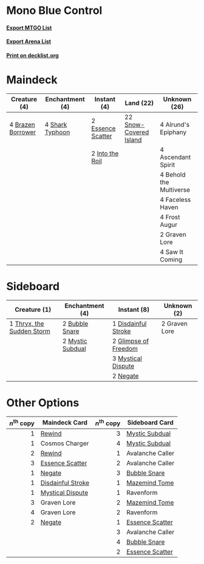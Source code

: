 # Mono Blue Control

#### [Export MTGO List](../collection/Mono%20Blue%20Control/Mono%20Blue%20Control.txt)
#### [Export Arena List](../collection/Mono%20Blue%20Control/Mono%20Blue%20Control_arena.txt)
#### [Print on decklist.org](http://decklist.org/?deckmain=4%09Alrund's%20Epiphany%0A4%09Ascendant%20Spirit%0A4%09Behold%20the%20Multiverse%0A4%09Brazen%20Borrower%0A2%09Essence%20Scatter%0A4%09Faceless%20Haven%0A4%09Frost%20Augur%0A2%09Graven%20Lore%0A2%09Into%20the%20Roil%0A4%09Saw%20It%20Coming%0A4%09Shark%20Typhoon%0A22%09Snow-Covered%20Island&deckside=2%09Bubble%20Snare%0A1%09Disdainful%20Stroke%0A2%09Glimpse%20of%20Freedom%0A2%09Graven%20Lore%0A2%09Mystic%20Subdual%0A3%09Mystical%20Dispute%0A2%09Negate%0A1%09Thryx,%20the%20Sudden%20Storm)
# Maindeck

|                                        Creature (4)                                        |                                     Enchantment (4)                                      |                                        Instant (4)                                         |                                            Land (22)                                            |     Unknown (26)      |
|--------------------------------------------------------------------------------------------|------------------------------------------------------------------------------------------|--------------------------------------------------------------------------------------------|-------------------------------------------------------------------------------------------------|-----------------------|
|4 [Brazen Borrower](http://gatherer.wizards.com/Pages/Card/Details.aspx?multiverseid=473001)|4 [Shark Typhoon](http://gatherer.wizards.com/Pages/Card/Details.aspx?multiverseid=479587)|2 [Essence Scatter](http://gatherer.wizards.com/Pages/Card/Details.aspx?multiverseid=426754)|22 [Snow-Covered Island](http://gatherer.wizards.com/Pages/Card/Details.aspx?multiverseid=121130)|4 Alrund's Epiphany    |
|                                                                                            |                                                                                          |2 [Into the Roil](http://gatherer.wizards.com/Pages/Card/Details.aspx?multiverseid=389560)  |                                                                                                 |4 Ascendant Spirit     |
|                                                                                            |                                                                                          |                                                                                            |                                                                                                 |4 Behold the Multiverse|
|                                                                                            |                                                                                          |                                                                                            |                                                                                                 |4 Faceless Haven       |
|                                                                                            |                                                                                          |                                                                                            |                                                                                                 |4 Frost Augur          |
|                                                                                            |                                                                                          |                                                                                            |                                                                                                 |2 Graven Lore          |
|                                                                                            |                                                                                          |                                                                                            |                                                                                                 |4 Saw It Coming        |


# Sideboard

|                                            Creature (1)                                            |                                      Enchantment (4)                                      |                                          Instant (8)                                          | Unknown (2) |
|----------------------------------------------------------------------------------------------------|-------------------------------------------------------------------------------------------|-----------------------------------------------------------------------------------------------|-------------|
|1 [Thryx, the Sudden Storm](http://gatherer.wizards.com/Pages/Card/Details.aspx?multiverseid=476327)|2 [Bubble Snare](http://gatherer.wizards.com/Pages/Card/Details.aspx?multiverseid=491675)  |1 [Disdainful Stroke](http://gatherer.wizards.com/Pages/Card/Details.aspx?multiverseid=420705) |2 Graven Lore|
|                                                                                                    |2 [Mystic Subdual](http://gatherer.wizards.com/Pages/Card/Details.aspx?multiverseid=479577)|2 [Glimpse of Freedom](http://gatherer.wizards.com/Pages/Card/Details.aspx?multiverseid=476301)|             |
|                                                                                                    |                                                                                           |3 [Mystical Dispute](http://gatherer.wizards.com/Pages/Card/Details.aspx?multiverseid=473020)  |             |
|                                                                                                    |                                                                                           |2 [Negate](http://gatherer.wizards.com/Pages/Card/Details.aspx?multiverseid=423707)            |             |


# Other Options

|*n*<sup>th</sup> copy|                                       Maindeck Card                                        |*n*<sup>th</sup> copy|                                      Sideboard Card                                      |
|--------------------:|--------------------------------------------------------------------------------------------|--------------------:|------------------------------------------------------------------------------------------|
|                    1|[Rewind](http://gatherer.wizards.com/Pages/Card/Details.aspx?multiverseid=45264)            |                    3|[Mystic Subdual](http://gatherer.wizards.com/Pages/Card/Details.aspx?multiverseid=479577) |
|                    1|Cosmos Charger                                                                              |                    4|[Mystic Subdual](http://gatherer.wizards.com/Pages/Card/Details.aspx?multiverseid=479577) |
|                    2|[Rewind](http://gatherer.wizards.com/Pages/Card/Details.aspx?multiverseid=45264)            |                    1|Avalanche Caller                                                                          |
|                    3|[Essence Scatter](http://gatherer.wizards.com/Pages/Card/Details.aspx?multiverseid=426754)  |                    2|Avalanche Caller                                                                          |
|                    1|[Negate](http://gatherer.wizards.com/Pages/Card/Details.aspx?multiverseid=423707)           |                    3|[Bubble Snare](http://gatherer.wizards.com/Pages/Card/Details.aspx?multiverseid=491675)   |
|                    1|[Disdainful Stroke](http://gatherer.wizards.com/Pages/Card/Details.aspx?multiverseid=420705)|                    1|[Mazemind Tome](http://gatherer.wizards.com/Pages/Card/Details.aspx?multiverseid=485555)  |
|                    1|[Mystical Dispute](http://gatherer.wizards.com/Pages/Card/Details.aspx?multiverseid=473020) |                    1|Ravenform                                                                                 |
|                    3|Graven Lore                                                                                 |                    2|[Mazemind Tome](http://gatherer.wizards.com/Pages/Card/Details.aspx?multiverseid=485555)  |
|                    4|Graven Lore                                                                                 |                    2|Ravenform                                                                                 |
|                    2|[Negate](http://gatherer.wizards.com/Pages/Card/Details.aspx?multiverseid=423707)           |                    1|[Essence Scatter](http://gatherer.wizards.com/Pages/Card/Details.aspx?multiverseid=426754)|
|                     |                                                                                            |                    3|Avalanche Caller                                                                          |
|                     |                                                                                            |                    4|[Bubble Snare](http://gatherer.wizards.com/Pages/Card/Details.aspx?multiverseid=491675)   |
|                     |                                                                                            |                    2|[Essence Scatter](http://gatherer.wizards.com/Pages/Card/Details.aspx?multiverseid=426754)|

